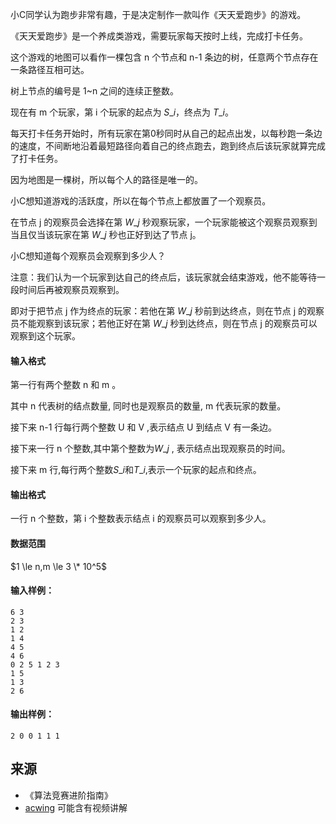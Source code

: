 小C同学认为跑步非常有趣，于是决定制作一款叫作《天天爱跑步》的游戏。

《天天爱跑步》是一个养成类游戏，需要玩家每天按时上线，完成打卡任务。

这个游戏的地图可以看作一棵包含 n 个节点和 n-1 条边的树，任意两个节点存在一条路径互相可达。

树上节点的编号是 1~n 之间的连续正整数。

现在有 m 个玩家，第 i 个玩家的起点为 $S\_i$，终点为 $T\_i$。

每天打卡任务开始时，所有玩家在第0秒同时从自己的起点出发，以每秒跑一条边的速度，不间断地沿着最短路径向着自己的终点跑去，跑到终点后该玩家就算完成了打卡任务。

因为地图是一棵树，所以每个人的路径是唯一的。

小C想知道游戏的活跃度，所以在每个节点上都放置了一个观察员。

在节点 j 的观察员会选择在第 $W\_j$ 秒观察玩家，一个玩家能被这个观察员观察到当且仅当该玩家在第 $W\_j$ 秒也正好到达了节点 j。

小C想知道每个观察员会观察到多少人？

注意：我们认为一个玩家到达自己的终点后，该玩家就会结束游戏，他不能等待一段时间后再被观察员观察到。

即对于把节点 j 作为终点的玩家：若他在第 $W\_j$ 秒前到达终点，则在节点 j 的观察员不能观察到该玩家；若他正好在第 $W\_j$ 秒到达终点，则在节点 j 的观察员可以观察到这个玩家。

#### 输入格式

第一行有两个整数 n 和 m 。

其中 n 代表树的结点数量, 同时也是观察员的数量, m 代表玩家的数量。

接下来 n-1 行每行两个整数 U 和 V ,表示结点 U 到结点 V 有一条边。

接下来一行 n 个整数,其中第个整数为$W\_j$ , 表示结点出现观察员的时间。

接下来 m 行,每行两个整数$S\_i$和$T\_i$,表示一个玩家的起点和终点。

#### 输出格式

一行 n 个整数，第 i 个整数表示结点 i 的观察员可以观察到多少人。

#### 数据范围

$1 \le n,m \le 3 \* 10^5$

#### 输入样例：

```
6 3
2 3
1 2 
1 4 
4 5 
4 6 
0 2 5 1 2 3 
1 5 
1 3 
2 6
```

#### 输出样例：

```
2 0 0 1 1 1
```

## 来源 
- 《算法竞赛进阶指南》
- [acwing](https://www.acwing.com/problem/content/356/) 可能含有视频讲解